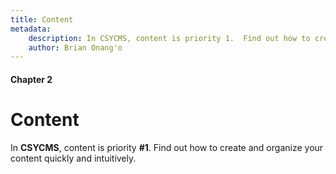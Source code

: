 ```yaml
---
title: Content
metadata:
    description: In CSYCMS, content is priority 1.  Find out how to create and organize your content quickly and intuitively.
    author: Brian Onang'o
---
```


#### Chapter 2


# Content

In **CSYCMS**, content is priority **#1**.  Find out how to create and organize your content quickly and intuitively.